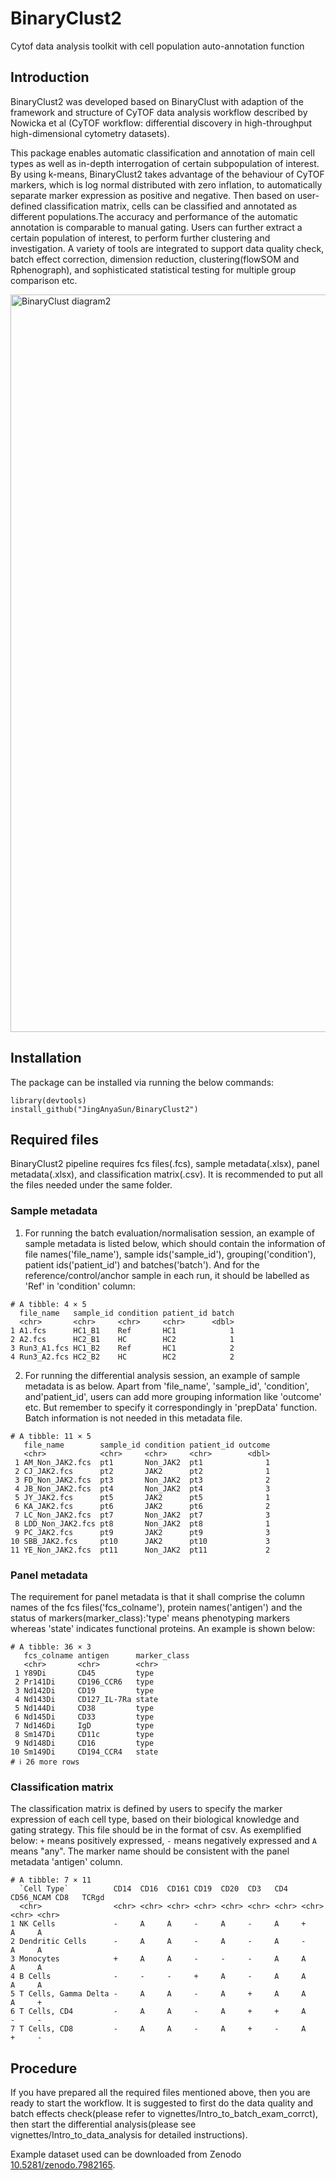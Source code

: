 # BinaryClust2
 Cytof data analysis toolkit with cell population auto-annotation function  
 
## Introduction
 
BinaryClust2 was developed based on BinaryClust with adaption of the framework and structure of CyTOF data analysis workflow described by Nowicka et al (CyTOF workflow: differential discovery in high-throughput high-dimensional cytometry datasets).

This package enables automatic classification and annotation of main cell types as well as in-depth interrogation of certain subpopulation of interest. By using k-means, BinaryClust2 takes advantage of the behaviour of CyTOF markers, which is log normal distributed with zero inflation, to automatically separate marker expression as positive and negative. Then based on user-defined classification matrix, cells can be classified and annotated as different populations.The accuracy and performance of the automatic annotation is comparable to manual gating. Users can further extract a certain population of interest, to perform further clustering and investigation. A variety of tools are integrated to support data quality check, batch effect correction, dimension reduction, clustering(flowSOM and Rphenograph), and sophisticated statistical testing for multiple group comparison etc. 

<img width="1180" alt="BinaryClust diagram2" src="https://github.com/JingAnyaSun/BinaryClust2/assets/106811059/2fb5e5c2-210f-45b4-a0ac-451ebda201df">


## Installation
The package can be installed via running the below commands:
```
library(devtools)
install_github("JingAnyaSun/BinaryClust2")
```
## Required files 
BinaryClust2 pipeline requires fcs files(.fcs), sample metadata(.xlsx), panel metadata(.xlsx), and classification matrix(.csv). It is recommended to put all the files needed under the same folder. 
### Sample metadata
1. For running the batch evaluation/normalisation session, an example of sample metadata is listed below, which should contain the information of file names('file_name'), sample ids('sample_id'), grouping('condition'), patient ids('patient_id') and batches('batch'). And for the reference/control/anchor sample in each run, it should be labelled as 'Ref' in 'condition' column:
```
# A tibble: 4 × 5                                                                                 
  file_name   sample_id condition patient_id batch
  <chr>       <chr>     <chr>     <chr>      <dbl>
1 A1.fcs      HC1_B1    Ref       HC1            1
2 A2.fcs      HC2_B1    HC        HC2            1
3 Run3_A1.fcs HC1_B2    Ref       HC1            2
4 Run3_A2.fcs HC2_B2    HC        HC2            2
```
2. For running the differential analysis session, an example of sample metadata is as below. Apart from 'file_name', 'sample_id', 'condition', and'patient_id', users can add more grouping information like 'outcome' etc. But remember to specify it correspondingly in 'prepData' function. 
Batch information is not needed in this metadata file. 
```
# A tibble: 11 × 5                                                                                
   file_name        sample_id condition patient_id outcome
   <chr>            <chr>     <chr>     <chr>        <dbl>
 1 AM_Non_JAK2.fcs  pt1       Non_JAK2  pt1              1
 2 CJ_JAK2.fcs      pt2       JAK2      pt2              1
 3 FD_Non_JAK2.fcs  pt3       Non_JAK2  pt3              2
 4 JB_Non_JAK2.fcs  pt4       Non_JAK2  pt4              3
 5 JY_JAK2.fcs      pt5       JAK2      pt5              1
 6 KA_JAK2.fcs      pt6       JAK2      pt6              2
 7 LC_Non_JAK2.fcs  pt7       Non_JAK2  pt7              3
 8 LDD_Non_JAK2.fcs pt8       Non_JAK2  pt8              1
 9 PC_JAK2.fcs      pt9       JAK2      pt9              3
10 SBB_JAK2.fcs     pt10      JAK2      pt10             3
11 YE_Non_JAK2.fcs  pt11      Non_JAK2  pt11             2
```
### Panel metadata
The requirement for panel metadata is that it shall comprise the column names of the fcs files('fcs_colname'), protein names('antigen') and the status of markers(marker_class):'type' means phenotyping markers whereas 'state' indicates functional proteins. An example is shown below:  
```
# A tibble: 36 × 3                                                                                
   fcs_colname antigen      marker_class
   <chr>       <chr>        <chr>       
 1 Y89Di       CD45         type       
 2 Pr141Di     CD196_CCR6   type        
 3 Nd142Di     CD19         type        
 4 Nd143Di     CD127_IL-7Ra state        
 5 Nd144Di     CD38         type        
 6 Nd145Di     CD33         type        
 7 Nd146Di     IgD          type        
 8 Sm147Di     CD11c        type        
 9 Nd148Di     CD16         type        
10 Sm149Di     CD194_CCR4   state       
# ℹ 26 more rows
```
### Classification matrix 
The classification matrix is defined by users to specify the marker expression of each cell type, based on their biological knowledge and gating strategy. This file should be in the format of csv. As exemplified below: `+` means positively expressed, `-` means negatively expressed and `A` means "any". The marker name should be consistent with the panel metadata 'antigen' column. 
```
# A tibble: 7 × 11
  `Cell Type`          CD14  CD16  CD161 CD19  CD20  CD3   CD4   CD56_NCAM CD8   TCRgd
  <chr>                <chr> <chr> <chr> <chr> <chr> <chr> <chr> <chr>     <chr> <chr>
1 NK Cells             -     A     A     -     A     -     A     +         A     A    
2 Dendritic Cells      -     A     A     -     A     -     A     -         A     A    
3 Monocytes            +     A     A     -     -     -     A     A         A     A    
4 B Cells              -     -     -     +     A     -     A     A         A     A    
5 T Cells, Gamma Delta -     A     A     -     A     +     A     A         A     +    
6 T Cells, CD4         -     A     A     -     A     +     +     A         -     -    
7 T Cells, CD8         -     A     A     -     A     +     -     A         +     -   
```
## Procedure
If you have prepared all the required files mentioned above, then you are ready to start the workflow. It is suggested to first do the data quality and batch effects check(please refer to vignettes/Intro_to_batch_exam_corrct), then start the differential analysis(please see vignettes/Intro_to_data_analysis for detailed instructions). 

Example dataset used can be downloaded from Zenodo [10.5281/zenodo.7982165](https://doi.org/10.5281/zenodo.7982165).

